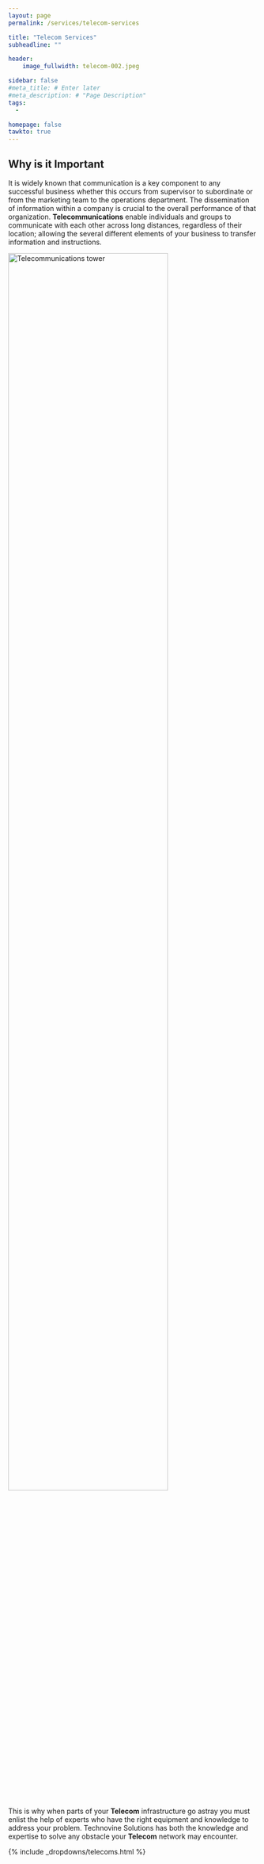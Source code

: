 ```yaml
---
layout: page
permalink: /services/telecom-services

title: "Telecom Services"
subheadline: ""

header:
    image_fullwidth: telecom-002.jpeg

sidebar: false
#meta_title: # Enter later
#meta_description: # "Page Description"
tags:
  - 

homepage: false
tawkto: true
---
```


## Why is it Important

It is widely known that communication is a key component to any successful business whether this occurs from supervisor to subordinate or from the marketing team to the operations department. The dissemination of information within a company is crucial to the overall performance of that organization. __Telecommunications__ enable individuals and groups to communicate with each other across long distances, regardless of their location; allowing the several different elements of your business to transfer information and instructions.

<img id="telecoms-001"
     src="../images/telecoms-001.jpeg"
     alt="Telecommunications tower"
     width="80%" height="auto"
     style="position: /*left|center|right*/"
     />

This is why when parts of your __Telecom__ infrastructure go astray you must enlist the help of experts who have the right equipment and knowledge to address your problem. Technovine Solutions has both the knowledge and expertise to solve any obstacle your __Telecom__ network may encounter.

<!-- "telecom network has an error on website" -->
{% include _dropdowns/telecoms.html %}
<!-- <details style="cursor:pointer">
<summary><h3 style="display:inline">&#9656; What does <a href="URL">Telecom Support</a> involve?</h3></summary>

 <li>Network racks</li>
<li>MPOEs</li> 
<li>NIDs</li>
<li>Circuits</li>
<li>Demark extensions</li>
<li>And much more!</li>
</details> -->

